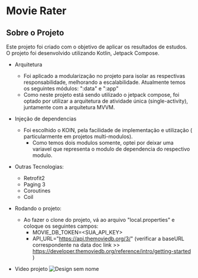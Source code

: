 # Movie Rater

## Sobre o Projeto
Este projeto foi criado com o objetivo de aplicar os resultados de estudos. O projeto foi desenvolvido utilizando Kotlin, Jetpack Compose. 
 * Arquitetura
   * Foi aplicado a modularização no projeto para isolar as respectivas responsabilidade, melhorando a escalabilidade. Atualmente temos os seguintes módulos: ":data" e ":app" 
   * Como neste projeto está sendo utilizado o jetpack compose, foi optado por utilizar a arquitetura de atividade única (single-activity), juntamente com a arquitetura MVVM.
  
 * Injeção de dependencias
   * Foi escolhido o KOIN, pela facilidade de implementação e utilização ( particularmente em projetos multi-modulos).
     * Como temos dois modulos somente, optei por deixar uma variavel que representa o modulo de dependencia do respectivo modulo.
    
 * Outras Tecnologias:
   * Retrofit2
   * Paging 3
   * Coroutines
   * Coil

* Rodando o projeto:
  * Ao fazer o clone do projeto, vá ao arquivo "local.properties" e coloque os seguintes campos:
    * MOVIE_DB_TOKEN=<SUA_API_KEY>
    * API_URL="https://api.themoviedb.org/3/" (verificar a baseURL correspondente na data doc link >> https://developer.themoviedb.org/reference/intro/getting-started )
   
* Video projeto
![Design sem nome](https://github.com/rafaelcalves1/movierater/assets/64615517/0ed941df-37e1-44bf-82f8-eed666874014)
